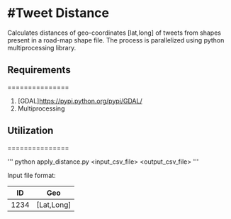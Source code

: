 #Tweet Distance
==============
Calculates distances of geo-coordinates [lat,long] of tweets from shapes present in a road-map shape file. The process is parallelized using python multiprocessing library. 

## Requirements
===============
1. [GDAL]https://pypi.python.org/pypi/GDAL/
2. Multiprocessing

## Utilization
===============

'''
python apply_distance.py <input_csv_file> <output_csv_file>
'''

Input file format:

| ID | Geo | 
| -- | --- | 
| 1234 | [Lat,Long] | 


